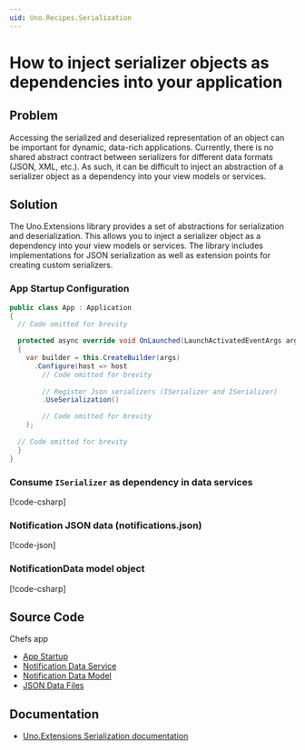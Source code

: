 ```yaml
---
uid: Uno.Recipes.Serialization
---
```


# How to inject serializer objects as dependencies into your application

## Problem

Accessing the serialized and deserialized representation of an object can be important for dynamic, data-rich applications. Currently, there is no shared abstract contract between serializers for different data formats (JSON, XML, etc.). As such, it can be difficult to inject an abstraction of a serializer object as a dependency into your view models or services.

## Solution

The Uno.Extensions library provides a set of abstractions for serialization and deserialization. This allows you to inject a serializer object as a dependency into your view models or services. The library includes implementations for JSON serialization as well as extension points for creating custom serializers.

### App Startup Configuration

```csharp
public class App : Application
{
  // Code omitted for brevity

  protected async override void OnLaunched(LaunchActivatedEventArgs args)
  {
    var builder = this.CreateBuilder(args)
      .Configure(host => host
        // Code omitted for brevity
        
        // Register Json serializers (ISerializer and ISerializer)
        .UseSerialization()

        // Code omitted for brevity
    );
  
  // Code omitted for brevity
  }
}
```

### Consume `ISerializer` as dependency in data services

[!code-csharp[](../../Chefs/Services/MockEndpoints/MockNotificationEndpoints.cs#L5-L20)]

### Notification JSON data (notifications.json)

[!code-json[](../../Chefs/Data/AppData/Notifications.json#L2-L13)]

### NotificationData model object

[!code-csharp[](../../Chefs/Data/Entities/NotificationData.cs#L3-L9)]

## Source Code

Chefs app

- [App Startup](https://github.com/unoplatform/uno.chefs/blob/139edc9eab65b322e219efb7572583551c40ad32/Chefs/App.xaml.cs#L94)
- [Notification Data Service](https://github.com/unoplatform/uno.chefs/blob/139edc9eab65b322e219efb7572583551c40ad32/Chefs/Services/MockEndpoints/MockNotificationEndpoints.cs#L5)
- [Notification Data Model](https://github.com/unoplatform/uno.chefs/blob/139edc9eab65b322e219efb7572583551c40ad32/Chefs/Data/Entities/NotificationData.cs)
- [JSON Data Files](https://github.com/unoplatform/uno.chefs/tree/139edc9eab65b322e219efb7572583551c40ad32/Chefs/Data/AppData)

## Documentation

- [Uno.Extensions Serialization documentation](xref:Uno.Extensions.Serialization.Overview)
